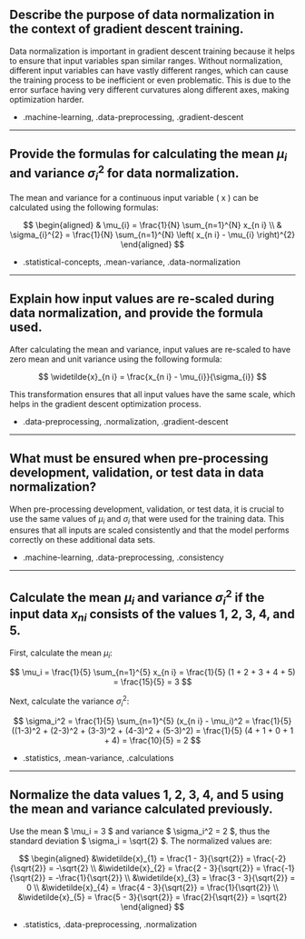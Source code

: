 ## Describe the purpose of data normalization in the context of gradient descent training.

Data normalization is important in gradient descent training because it helps to ensure that input variables span similar ranges. Without normalization, different input variables can have vastly different ranges, which can cause the training process to be inefficient or even problematic. This is due to the error surface having very different curvatures along different axes, making optimization harder.

- .machine-learning, .data-preprocessing, .gradient-descent

---

## Provide the formulas for calculating the mean $\mu_i$ and variance $\sigma_i^2$ for data normalization.

The mean and variance for a continuous input variable \( x \) can be calculated using the following formulas:

$$
\begin{aligned}
& \mu_{i} = \frac{1}{N} \sum_{n=1}^{N} x_{n i} \\
& \sigma_{i}^{2} = \frac{1}{N} \sum_{n=1}^{N} \left( x_{n i} - \mu_{i} \right)^{2}
\end{aligned}
$$

- .statistical-concepts, .mean-variance, .data-normalization

---

## Explain how input values are re-scaled during data normalization, and provide the formula used.

After calculating the mean and variance, input values are re-scaled to have zero mean and unit variance using the following formula:

$$
\widetilde{x}_{n i} = \frac{x_{n i} - \mu_{i}}{\sigma_{i}}
$$

This transformation ensures that all input values have the same scale, which helps in the gradient descent optimization process.

- .data-preprocessing, .normalization, .gradient-descent

---

## What must be ensured when pre-processing development, validation, or test data in data normalization?

When pre-processing development, validation, or test data, it is crucial to use the same values of $\mu_i$ and $\sigma_i$ that were used for the training data. This ensures that all inputs are scaled consistently and that the model performs correctly on these additional data sets.

- .machine-learning, .data-preprocessing, .consistency

---

## Calculate the mean $\mu_i$ and variance $\sigma_i^2$ if the input data $x_{ni}$ consists of the values 1, 2, 3, 4, and 5.

First, calculate the mean $\mu_i$:

$$
\mu_i = \frac{1}{5} \sum_{n=1}^{5} x_{n i} = \frac{1}{5} (1 + 2 + 3 + 4 + 5) = \frac{15}{5} = 3
$$

Next, calculate the variance $\sigma_i^2$:

$$
\sigma_i^2 = \frac{1}{5} \sum_{n=1}^{5} (x_{n i} - \mu_i)^2 = \frac{1}{5} ((1-3)^2 + (2-3)^2 + (3-3)^2 + (4-3)^2 + (5-3)^2) = \frac{1}{5} (4 + 1 + 0 + 1 + 4) = \frac{10}{5} = 2
$$

- .statistics, .mean-variance, .calculations

---

## Normalize the data values 1, 2, 3, 4, and 5 using the mean and variance calculated previously.

Use the mean $ \mu_i = 3 $ and variance $ \sigma_i^2 = 2 $, thus the standard deviation $ \sigma_i = \sqrt{2} $. The normalized values are:

$$
\begin{aligned}
&\widetilde{x}_{1} = \frac{1 - 3}{\sqrt{2}} = \frac{-2}{\sqrt{2}} = -\sqrt{2} \\
&\widetilde{x}_{2} = \frac{2 - 3}{\sqrt{2}} = \frac{-1}{\sqrt{2}} = -\frac{1}{\sqrt{2}} \\
&\widetilde{x}_{3} = \frac{3 - 3}{\sqrt{2}} = 0 \\
&\widetilde{x}_{4} = \frac{4 - 3}{\sqrt{2}} = \frac{1}{\sqrt{2}} \\
&\widetilde{x}_{5} = \frac{5 - 3}{\sqrt{2}} = \frac{2}{\sqrt{2}} = \sqrt{2}
\end{aligned}
$$

- .statistics, .data-preprocessing, .normalization
